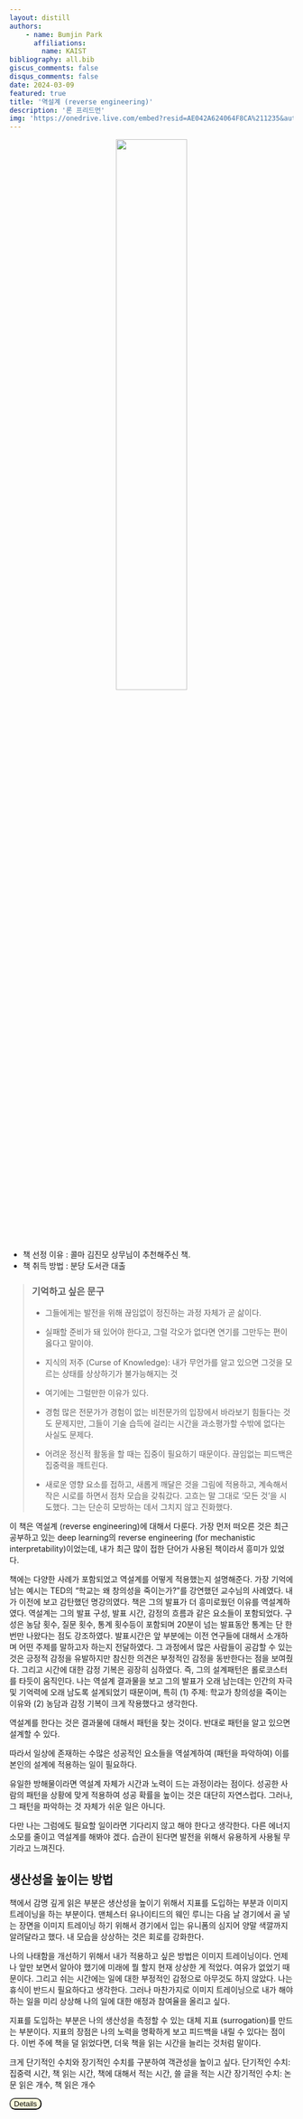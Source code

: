 ```yaml
---
layout: distill
authors: 
    - name: Bumjin Park
      affiliations:
        name: KAIST
bibliography: all.bib
giscus_comments: false
disqus_comments: false
date: 2024-03-09
featured: true
title: '역설계 (reverse engineering)'
description: '론 프리드먼'
img: 'https://onedrive.live.com/embed?resid=AE042A624064F8CA%211235&authkey=%21AJ6FSHrdfyk5mBQ&height=660'
---
```


<center>
<img src="https://onedrive.live.com/embed?resid=AE042A624064F8CA%211235&authkey=%21AJ6FSHrdfyk5mBQ&height=660" style="width:50%">
</center>


* 책 선정 이유 : 콜마 김진모 상무님이 추천해주신 책. 
* 책 취득 방법 : 분당 도서관 대출


<blockquote markdown="1">

### 기억하고 싶은 문구 

* 그들에게는 발전을 위해 끊임없이 정진하는 과정 자체가 곧 삶이다. 

* 실패할 준비가 돼 있어야 한다고, 그럴 각오가 없다면 연기를 그만두는 편이 옳다고 말이야. 

* 지식의 저주  (Curse of Knowledge): 내가 무언가를 알고 있으면 그것을 모르는 상태를 상상하기가 불가능해지는 것

* 여기에는 그럴만한 이유가 있다. 

* 경험 많은 전문가가 경험이 없는 비전문가의 입장에서 바라보기 힘들다는 것도 문제지만, 그들이 기술 습득에 걸리는 시간을 과소평가할 수밖에 없다는 사실도 문제다. 

* 어려운 정신적 활동을 할 때는 집중이 필요하기 때문이다. 끊임없는 피드백은 집중력을 깨트린다. 

* 새로운 영향 요소를 접하고, 새롭게 깨달은 것을 그림에 적용하고, 계속해서 작은 시로를 하면서 점차 모습을 갖춰갔다. 
고흐는 말 그대로 ‘모든 것’을 시도했다. 그는 단순히 모방하는 데서 그치지 않고 진화했다. 
</blockquote>


이 책은 역설계 (reverse engineering)에 대해서 다룬다. 가장 먼저 떠오른 것은 최근 공부하고 있는 deep learning의 reverse engineering (for mechanistic interpretability)이었는데, 내가 최근 많이 접한 단어가 사용된 책이라서 흥미가 있었다. 

책에는 다양한 사례가 포함되었고 역설계를 어떻게 적용했는지 설명해준다. 가장 기억에 남는 예시는 TED의 “학교는 왜 창의성을 죽이는가?”를 강연했던 교수님의 사례였다. 내가 이전에 보고 감탄했던 명강의였다. 책은 그의 발표가 더 흥미로웠던 이유를 역설계하였다. 역설계는 그의 발표 구성, 발표 시간, 감정의 흐름과 같은 요소들이 포함되었다. 구성은 농담 횟수, 질문 횟수, 통계 횟수등이 포함되며 20분이 넘는 발표동안 통계는 단 한번만 나왔다는 점도 강조하였다. 발표시간은 앞 부분에는 이전 연구들에 대해서 소개하며 어떤 주제를 말하고자 하는지 전달하였다. 그 과정에서 많은 사람들이 공감할 수 있는 것은 긍정적 감정을 유발하지만 참신한 의견은 부정적인 감정을 동반한다는 점을 보여줬다. 그리고 시간에 대한 감정 기복은 굉장히 심하였다. 즉, 그의 설계패턴은 롤로코스터를 타듯이 움직인다. 나는 역설계 결과물을 보고 그의 발표가 오래 남는데는 인간의 자극 및 기억력에 오래 남도록 설계되었기 때문이며, 특히 (1) 주제: 학교가 창의성을 죽이는 이유와 (2) 농담과 감정 기복이 크게 작용했다고 생각한다. 

역설계를 한다는 것은 결과물에 대해서 패턴을 찾는 것이다. 
반대로 패턴을 알고 있으면 설계할 수 있다. 

따라서 일상에 존재하는 수많은 성공적인 요소들을 역설계하여 (패턴을 파악하여) 
이를 본인의 설계에 적용하는 일이 필요하다. 

유일한 방해물이라면 역설계 자체가 시간과 노력이 드는 과정이라는 점이다. 
성공한 사람의 패턴을 상황에 맞게 적용하여 성공 확률을 높이는 것은 대단히 자연스럽다. 
그러나, 그 패턴을 파악하는 것 자체가 쉬운 일은 아니다. 

다만 나는 그럼에도 필요할 일이라면 기다리지 않고 해야 한다고 생각한다. 
다른 에너지 소모를 줄이고 역설계를 해봐야 겠다. 습관이 된다면 발전을 위해서 유용하게 사용될 무기라고 느껴진다. 

## 생산성을 높이는 방법

책에서 감명 깊게 읽은 부분은 생산성을 높이기 위해서 지표를 도입하는 부분과 이미지 트레이닝을 하는 부분이다. 맨체스터 유나이티드의 웨인 루니는 다음 날 경기에서 골 넣는 장면을 이미지 트레이닝 하기 위해서 경기에서 입는 유니폼의 심지어 양말 색깔까지 알려달라고 했다. 내 모습을 상상하는 것은 회로를 강화한다. 

나의 나태함을 개선하기 위해서 내가 적용하고 싶은 방법은 이미지 트레이닝이다. 
언제나 앞만 보면서 알아야 했기에 미래에 뭘 할지 현재 상상한 게 적었다. 
여유가 없었기 때문이다. 그리고 쉬는 시간에는 일에 대한 부정적인 감정으로 아무것도 하지 않았다. 나는 휴식이 반드시 필요하다고 생각한다. 그러나 마찬가지로 이미지 트레이닝으로 내가 해야 하는 일을 미리 상상해 나의 일에 대한 애정과 참여율을 올리고 싶다. 

지표를 도입하는 부분은 나의 생산성을 측정할 수 있는 대체 지표 (surrogation)를 만드는 부분이다.  지표의 장점은 나의 노력을 명확하게 보고 피드백을 내릴 수 있다는 점이다. 이번 주에 책을 덜 읽었다면, 더욱 책을 읽는 시간을 늘리는 것처럼 말이다. 

크게 단기적인 수치와 장기적인 수치를 구분하여 객관성을 높이고 싶다. 
단기적인 수치: 집중력 시간, 책 읽는 시간, 책에 대해서 적는 시간, 쓸 글을 적는 시간 
장기적인 수치: 논문 읽은 개수, 책 읽은 개수  



<button onclick="myFunction(6)" style="background-color:#FFFFDD;border-radius:10px">Details</button>

<div id="6" style="display:none;border:3px solid #DDDDDD;padding:1rem;" markdown="1">

### 전략을 활용하는 방법 10가지 

1. 수집가가 돼라
2. 차이를 발견하라
3. 설계도를 뽑아내라
4. 모방하지 말고 한 단계 더 나아가라
5. 비전과 능력의 격차를 받아들여라
6. 당신의 점수판을 만들어라. 
7. 리스크를 최소화하라. 
8. 편안함을 경계하라
9. 미래와 과거를 이용하라
10. 똑똑하게 질문하라. 


### 바람직한 어려움 (desirable difficulty)

* 실패가능성
* 리스크 기회
* 피드백 부재

1. 리스크를 감수하되 리스크를 최소화하는 방법을 찾자.  
2. 전문가는 적은 에너지로 최상의 결과를 얻는다. 

## 전문가에게 질문하기 

호기심 가득한 태도. 기초적인 질문을 자주 던지며, 가정을 적게 한다. 당신이 방 안에서 가장 똑똑한 사람이라면 잘못된 방에 있는 것이다. 

좋은 피드백을 받으려면 자신의 약점을 정면으로 다루는 질문이 좋다. 
* “어떤 부분이 지루했나요?” 
* “마음에 안드는 게 뭔가요?” 
* “이 프레젠테이션 원고를 더 설득력 있게 보완할 한 가지 요소를 꼽는다면 무엇일까요?”

### 여정, 프로세스, 발견에 대한 질문 
* 여정 : 성공에 이르기까지 전문가가 걸오온 길을 엿보는 것. 초보자 시절의 결험. 
    * 기술을 익히기 위해 무엇을 읽었습니까/보았습니까/연구했습니까?
    * 경력 초반에는 어떤 실수를 했습니까?
    * 과거게 돌아보니 별로 중요하지 않다고 느껴지는 것은 무엇인가요?
    * 어떤 지표들을 꾸준히 점검해야 하나요?
* 프로세스
    * 작업의 첫 단계는?
    * 아이디어는 어디서 얻습니까
    * 계획은 어떤 식으로 세웁니까
    * 보통 하루를 어떻게 보냅니까? (계획을 짤 때/작업물을 만들 때) 
* 발견
    * 지금와서 되돌아보면 가장 놀라운 것은 무엇인가요?


“자신을 괴롭히는 상대를 무시할 줄 아는 사람이라면 이미 스스로를 군중들로부터 분리시켜 상대보다 높은 지위에 설 수 있다. 진정으로 위대하다는 증거는 누군가 자신을 때려도 아무렇지 않다는 태도를 보이는 것이다. 예를 들자면 짖어대는 개들을 향해 천천히 돌아보는 거대한 야수처럼. 어떤 재난에도 꿈쩍하지 않는 높은 경지에 오른 사람은 가슴속에도 최고의 선을 품고 있는 사람이다. 그리고 인간에게뿐만이 아니라 운명의 신을 향하여 이렇게 말할 것이다. 뭐든 그대가 원하는 대로 하라. 나의 침착함이 흔들리더라도 그대의 힘은 미치지 않는다. 피해보다는 분노가 내게는 훨씬 더 해로운 것이다. 아니, 그 이상일지도 모른다. 피해는 그 한도가 있지만 분노는 나를 끝없이 밀쳐낸다는 사실을 잘 알고 있다.”

</div>




<script>
function myFunction(n) {
  var x = document.getElementById(n);
  if (x.style.display === "none") {
    x.style.display = "block";
  } else {
    x.style.display = "none";
  }
}
</script>